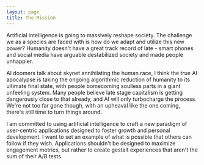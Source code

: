 ```yaml
---
layout: page
title: The Mission
---
```


Artificial intelligence is going to massively reshape society.  The challenge we as a species are faced with is how do we adapt and utilize this new power?  Humanity doesn't have a great track record of late - smart phones and social media have arguable destabilized society and made people unhappier.

AI doomers talk about skynet annihilating the human race, I think the true AI apocalypse is taking the ongoing algorithmic reduction of humanity to its ultimate final state, with people bomecoming soulless parts in a giant unfeeling system.  Many people believe late stage capitalism is getting dangerously close to that already, and AI will only turbocharge the process.  We're not too far gone though, with an upheaval like the one coming, there's still time to turn things around.

I am committed to using artificial intelligence to craft a new paradigm of user-centric applications designed to foster growth and personal development.  I want to set an example of what is possible that others can follow if they wish.  Applications shouldn't be designed to maximize engagement metrics, but rather to create gestalt experiences that aren't the sum of their A/B tests.
